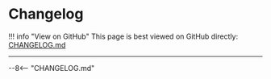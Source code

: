 # Changelog

!!! info "View on GitHub"
This page is best viewed on GitHub directly:
[CHANGELOG.md](https://github.com/yaniv-golan/openai-model-registry/blob/main/CHANGELOG.md)

______________________________________________________________________

--8\<-- "CHANGELOG.md"
